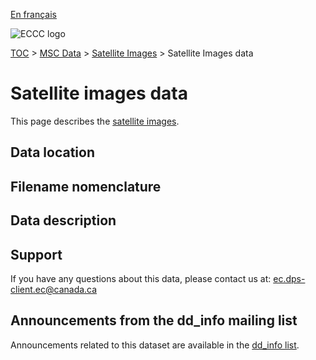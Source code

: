 [En français](readme_satellite-images-datamart_fr.md)

![ECCC logo](../../docs/img_eccc-logo.png)

[TOC](../../docs/readme_en.md) > [MSC Data](../../docs/msc-data/readme_en.md) > [Satellite Images](readme_satellite-images_en.md) > Satellite Images data

# Satellite images data

This page describes the [satellite images](readme_satellite-images_en.md).

## Data location 


## Filename nomenclature 


## Data description 


## Support

If you have any questions about this data, please contact us at: ec.dps-client.ec@canada.ca

## Announcements from the dd_info mailing list 

Announcements related to this dataset are available in the [dd_info list](https://comm.collab.science.gc.ca/mailman3/postorius/lists/dd_info/).




